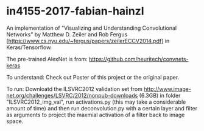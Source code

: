 # in4155-2017-fabian-hainzl

An implementation of "Visualizing and Understanding Convolutional Networks" by Matthew D. Zeiler and Rob Fergus [https://www.cs.nyu.edu/~fergus/papers/zeilerECCV2014.pdf] in Keras/Tensorflow.

The pre-trained AlexNet is from:
https://github.com/heuritech/convnets-keras

To understand: Check out Poster of this project or the original paper.

To run: Downloatd the ILSVRC2012 validation set from http://www.image-net.org/challenges/LSVRC/2012/nonpub-downloads (6.3GB) in folder "ILSVRC2012_img_val", run activations.py (this may take a considerable amount of time) and then run deconvolution.py with a certain layer and filter as arguments to project the maxmial activation of a filter back to image space. 

